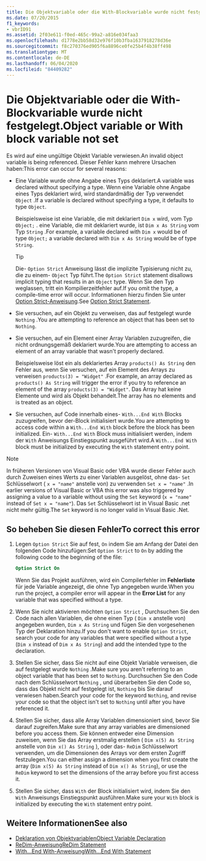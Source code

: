 ```yaml
---
title: Die Objektvariable oder die With-Blockvariable wurde nicht festgelegt.
ms.date: 07/20/2015
f1_keywords:
- vbrID91
ms.assetid: 2f03e611-f0ed-465c-99a2-a816e034faa3
ms.openlocfilehash: d1778e2bb58d32e976f10b3fba1637918278d36e
ms.sourcegitcommit: f8c270376ed905f6a8896ce0fe25b4f4b38ff498
ms.translationtype: MT
ms.contentlocale: de-DE
ms.lasthandoff: 06/04/2020
ms.locfileid: "84409282"
---
```

# <a name="object-variable-or-with-block-variable-not-set"></a><span data-ttu-id="96786-102">Die Objektvariable oder die With-Blockvariable wurde nicht festgelegt.</span><span class="sxs-lookup"><span data-stu-id="96786-102">Object variable or With block variable not set</span></span>
<span data-ttu-id="96786-103">Es wird auf eine ungültige Objekt Variable verwiesen.</span><span class="sxs-lookup"><span data-stu-id="96786-103">An invalid object variable is being referenced.</span></span>   <span data-ttu-id="96786-104">Dieser Fehler kann mehrere Ursachen haben:</span><span class="sxs-lookup"><span data-stu-id="96786-104">This error can occur for several reasons:</span></span>

- <span data-ttu-id="96786-105">Eine Variable wurde ohne Angabe eines Typs deklariert.</span><span class="sxs-lookup"><span data-stu-id="96786-105">A variable was declared without specifying a type.</span></span> <span data-ttu-id="96786-106">Wenn eine Variable ohne Angabe eines Typs deklariert wird, wird standardmäßig der Typ verwendet `Object` .</span><span class="sxs-lookup"><span data-stu-id="96786-106">If a variable is declared without specifying a type, it defaults to type `Object`.</span></span>

    <span data-ttu-id="96786-107">Beispielsweise ist eine Variable, die mit deklariert `Dim x` wird, vom Typ `Object;` . eine Variable, die mit deklariert wurde, ist `Dim x As String` vom Typ `String` .</span><span class="sxs-lookup"><span data-stu-id="96786-107">For example, a variable declared with `Dim x` would be of type `Object;` a variable declared with `Dim x As String` would be of type `String`.</span></span>

    > [!TIP]
    > <span data-ttu-id="96786-108">Die- `Option Strict` Anweisung lässt die implizite Typisierung nicht zu, die zu einem- `Object` Typ führt.</span><span class="sxs-lookup"><span data-stu-id="96786-108">The `Option Strict` statement disallows implicit typing that results in an `Object` type.</span></span> <span data-ttu-id="96786-109">Wenn Sie den Typ weglassen, tritt ein Kompilierzeitfehler auf.</span><span class="sxs-lookup"><span data-stu-id="96786-109">If you omit the type, a compile-time error will occur.</span></span> <span data-ttu-id="96786-110">Informationen hierzu finden Sie unter [Option Strict-Anweisung](../statements/option-strict-statement.md).</span><span class="sxs-lookup"><span data-stu-id="96786-110">See [Option Strict Statement](../statements/option-strict-statement.md).</span></span>

- <span data-ttu-id="96786-111">Sie versuchen, auf ein Objekt zu verweisen, das auf festgelegt wurde `Nothing` .</span><span class="sxs-lookup"><span data-stu-id="96786-111">You are attempting to reference an object that has been set to `Nothing`.</span></span>

- <span data-ttu-id="96786-112">Sie versuchen, auf ein Element einer Array Variablen zuzugreifen, die nicht ordnungsgemäß deklariert wurde.</span><span class="sxs-lookup"><span data-stu-id="96786-112">You are attempting to access an element of an array variable that wasn't properly declared.</span></span>

    <span data-ttu-id="96786-113">Beispielsweise löst ein als deklariertes Array `products() As String` den Fehler aus, wenn Sie versuchen, auf ein Element des Arrays zu verweisen `products(3) = "Widget"` .</span><span class="sxs-lookup"><span data-stu-id="96786-113">For example, an array declared as `products() As String` will trigger the error if you try to reference an element of the array `products(3) = "Widget"`.</span></span> <span data-ttu-id="96786-114">Das Array hat keine Elemente und wird als Objekt behandelt.</span><span class="sxs-lookup"><span data-stu-id="96786-114">The array has no elements and is treated as an object.</span></span>

- <span data-ttu-id="96786-115">Sie versuchen, auf Code innerhalb eines- `With...End With` Blocks zuzugreifen, bevor der-Block initialisiert wurde.</span><span class="sxs-lookup"><span data-stu-id="96786-115">You are attempting to access code within a `With...End With` block before the block has been initialized.</span></span>   <span data-ttu-id="96786-116">Ein- `With...End With` Block muss initialisiert werden, indem der `With` Anweisungs Einstiegspunkt ausgeführt wird.</span><span class="sxs-lookup"><span data-stu-id="96786-116">A `With...End With` block must be initialized by executing the `With` statement entry point.</span></span>

> [!NOTE]
> <span data-ttu-id="96786-117">In früheren Versionen von Visual Basic oder VBA wurde dieser Fehler auch durch Zuweisen eines Werts zu einer Variablen ausgelöst, ohne das- `Set` Schlüsselwort ( `x = "name"` anstelle von) zu verwenden `Set x = "name"` .</span><span class="sxs-lookup"><span data-stu-id="96786-117">In earlier versions of Visual Basic or VBA this error was also triggered by assigning a value to a variable without using the `Set` keyword (`x = "name"` instead of `Set x = "name"`).</span></span> <span data-ttu-id="96786-118">Das `Set` Schlüsselwort ist in Visual Basic .net nicht mehr gültig.</span><span class="sxs-lookup"><span data-stu-id="96786-118">The `Set` keyword is no longer valid in Visual Basic .Net.</span></span>

## <a name="to-correct-this-error"></a><span data-ttu-id="96786-119">So beheben Sie diesen Fehler</span><span class="sxs-lookup"><span data-stu-id="96786-119">To correct this error</span></span>

1. <span data-ttu-id="96786-120">Legen `Option Strict` Sie auf fest, `On` indem Sie am Anfang der Datei den folgenden Code hinzufügen:</span><span class="sxs-lookup"><span data-stu-id="96786-120">Set `Option Strict` to `On` by adding the following code to the beginning of the file:</span></span>

    ```vb
    Option Strict On
    ```

    <span data-ttu-id="96786-121">Wenn Sie das Projekt ausführen, wird ein Compilerfehler im **Fehlerliste** für jede Variable angezeigt, die ohne Typ angegeben wurde.</span><span class="sxs-lookup"><span data-stu-id="96786-121">When you run the project, a compiler error will appear in the **Error List** for any variable that was specified without a type.</span></span>

2. <span data-ttu-id="96786-122">Wenn Sie nicht aktivieren möchten `Option Strict` , Durchsuchen Sie den Code nach allen Variablen, die ohne einen Typ ( `Dim x` anstelle von) angegeben wurden, `Dim x As String` und fügen Sie den vorgesehenen Typ der Deklaration hinzu.</span><span class="sxs-lookup"><span data-stu-id="96786-122">If you don't want to enable `Option Strict`, search your code for any variables that were specified without a type (`Dim x` instead of `Dim x As String`) and add the intended type to the declaration.</span></span>

3. <span data-ttu-id="96786-123">Stellen Sie sicher, dass Sie nicht auf eine Objekt Variable verweisen, die auf festgelegt wurde `Nothing` .</span><span class="sxs-lookup"><span data-stu-id="96786-123">Make sure you aren't referring to  an object variable that has been set to `Nothing`.</span></span>  <span data-ttu-id="96786-124">Durchsuchen Sie den Code nach dem Schlüsselwort `Nothing` , und überarbeiten Sie den Code so, dass das Objekt nicht auf festgelegt ist, `Nothing` bis Sie darauf verwiesen haben.</span><span class="sxs-lookup"><span data-stu-id="96786-124">Search your code for the keyword `Nothing`, and revise your code so that the object isn't set to `Nothing` until after you have referenced it.</span></span>

4. <span data-ttu-id="96786-125">Stellen Sie sicher, dass alle Array Variablen dimensioniert sind, bevor Sie darauf zugreifen.</span><span class="sxs-lookup"><span data-stu-id="96786-125">Make sure that any array  variables are dimensioned before you access them.</span></span> <span data-ttu-id="96786-126">Sie können entweder eine Dimension zuweisen, wenn Sie das Array erstmalig erstellen ( `Dim x(5) As String` anstelle von `Dim x() As String` ), oder das- `ReDim` Schlüsselwort verwenden, um die Dimensionen des Arrays vor dem ersten Zugriff festzulegen.</span><span class="sxs-lookup"><span data-stu-id="96786-126">You can either assign a dimension when you first create the array (`Dim x(5) As String` instead of `Dim x() As String`), or use the `ReDim` keyword to set the dimensions of the array before you first access it.</span></span>

5. <span data-ttu-id="96786-127">Stellen Sie sicher, dass `With` der Block initialisiert wird, indem Sie den `With` Anweisungs Einstiegspunkt ausführen.</span><span class="sxs-lookup"><span data-stu-id="96786-127">Make sure your `With` block is initialized by executing the `With` statement entry point.</span></span>

## <a name="see-also"></a><span data-ttu-id="96786-128">Weitere Informationen</span><span class="sxs-lookup"><span data-stu-id="96786-128">See also</span></span>

- [<span data-ttu-id="96786-129">Deklaration von Objektvariablen</span><span class="sxs-lookup"><span data-stu-id="96786-129">Object Variable Declaration</span></span>](../../programming-guide/language-features/variables/object-variable-declaration.md)
- [<span data-ttu-id="96786-130">ReDim-Anweisung</span><span class="sxs-lookup"><span data-stu-id="96786-130">ReDim Statement</span></span>](../statements/redim-statement.md)
- [<span data-ttu-id="96786-131">With...End With-Anweisung</span><span class="sxs-lookup"><span data-stu-id="96786-131">With...End With Statement</span></span>](../statements/with-end-with-statement.md)
